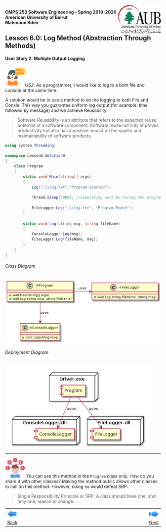 <img style="float: right;" src="../../../Images/aublogosmall.png"> 

**CMPS 253 Software Engineering - Spring 2019-2020 \
American University of Beirut \
Mahmoud Bdeir**


## Lesson 6.0: Log Method (Abstraction Through Methods)

#### User Story 2: Multiple Output Logging
![user story](../../../Images/userstory.png 'User Story')*US2*: As a programmer, I would like to log to a both file and console at the same time.

A solution would be to use a method to do the logging to both File and Consle. This way you guarantee uniform log output (for example: time followed by message) and we achieve Reusability.
> Software Reusability is an attribute that refers to the expected reuse potential of a software component. Software reuse not only improves productivity but also has a positive impact on the quality and maintainability of software products.

```C#
using System.Threading;

namespace Lesson6.Solution0
{
    class Program
    {
        static void Main(string[] args)
        {
            Log(".\\log.txt","Program Started");
            
            Thread.Sleep(3000); //Simulating work by having the program sleep for 3 seconds

            FileLogger.Log(".\\log.txt", "Program Ended");
        }

        static void Log(string msg, string fileName)
        {
            ConsoleLogger.Log(msg);
            FileLogger.Log(fileName, msg);
        }
    }
}
```

###### Class Diagram
![Lesson 6 Class Diagram](../PlantUML/Class-Diagram.png)
###### Deployment Diagram
![Lesson 6 Deployment Diagram](../PlantUML/Deployment-Diagram.png)

____
![problem icon](../../../Images/problem.png 'Problem') You can use this method in the `Program` class only. How do you share it with other classes? Making the method public allows other classes to call on this method. However, doing so would defeat SRP:
> Single Responsibility Principle or SRP: A class should have one, and only one, reason to change.

<table style='width=100%;'>
<tr>
<td><a href="../../../Lesson%2005%20Log%20To%20File/Solution%202%20Refactored/Source%20Code"><img src='../../../Images/leftarrow.png'> Back</a></td>
<td width="100%"></td>
<td><a href="../../../tree/master/Lesson%2003%20Logger%20Class"><img src='../../../Images/rightarrow.png'> Next</a></td>
</tr>
</table>
